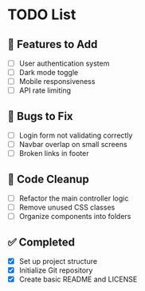 # TODO List

## 🚀 Features to Add
- [ ] User authentication system
- [ ] Dark mode toggle
- [ ] Mobile responsiveness
- [ ] API rate limiting

## 🐞 Bugs to Fix
- [ ] Login form not validating correctly
- [ ] Navbar overlap on small screens
- [ ] Broken links in footer

## 🧹 Code Cleanup
- [ ] Refactor the main controller logic
- [ ] Remove unused CSS classes
- [ ] Organize components into folders

## ✅ Completed
- [x] Set up project structure
- [x] Initialize Git repository
- [x] Create basic README and LICENSE
